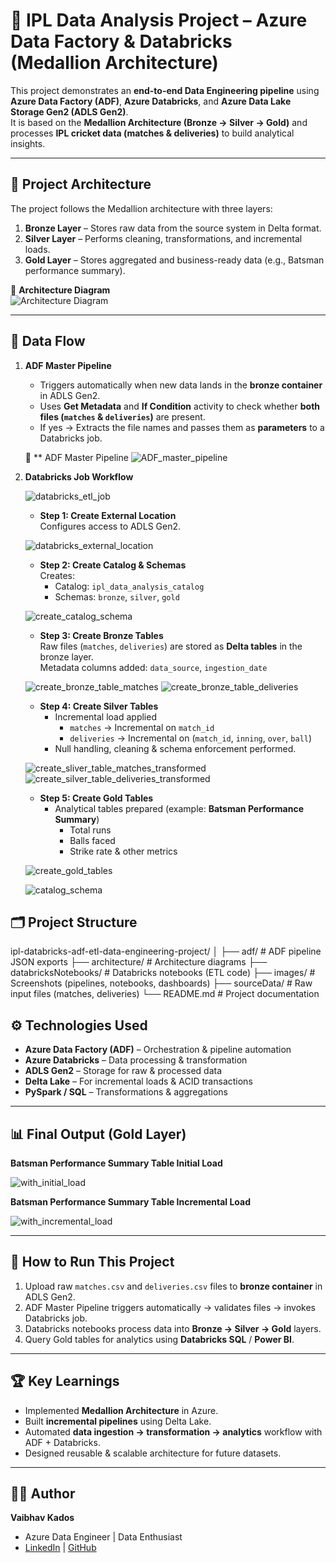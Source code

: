 # 🏏 IPL Data Analysis Project – Azure Data Factory & Databricks (Medallion Architecture)

This project demonstrates an **end-to-end Data Engineering pipeline** using **Azure Data Factory (ADF)**, **Azure Databricks**, and **Azure Data Lake Storage Gen2 (ADLS Gen2)**.  
It is based on the **Medallion Architecture (Bronze → Silver → Gold)** and processes **IPL cricket data (matches & deliveries)** to build analytical insights.

---

## 🚀 Project Architecture

The project follows the Medallion architecture with three layers:

1. **Bronze Layer** – Stores raw data from the source system in Delta format.  
2. **Silver Layer** – Performs cleaning, transformations, and incremental loads.  
3. **Gold Layer** – Stores aggregated and business-ready data (e.g., Batsman performance summary).

📌 **Architecture Diagram**  
![Architecture Diagram](architecture/ipl_de_architecture.png)  

---

## 🔄 Data Flow

1. **ADF Master Pipeline**  
   - Triggers automatically when new data lands in the **bronze container** in ADLS Gen2.  
   - Uses **Get Metadata** and **If Condition** activity to check whether **both files (`matches` & `deliveries`)** are present.  
   - If yes → Extracts the file names and passes them as **parameters** to a Databricks job.  

   📌 ** ADF Master Pipeline
   ![ADF_master_pipeline](images/1.adf_master_pipeline.png)  

3. **Databricks Job Workflow**

   ![databricks_etl_job](images/2.databricks_etl_job.png)
   
   - **Step 1: Create External Location**  
     Configures access to ADLS Gen2.

   ![databricks_external_location](images/3.create_external_location.png)

   - **Step 2: Create Catalog & Schemas**  
     Creates:
     - Catalog: `ipl_data_analysis_catalog`  
     - Schemas: `bronze`, `silver`, `gold`
       
   ![create_catalog_schema](images/4.create_catalog_schema.png)

   - **Step 3: Create Bronze Tables**  
     Raw files (`matches`, `deliveries`) are stored as **Delta tables** in the bronze layer.  
     Metadata columns added: `data_source`, `ingestion_date`
     
   ![create_bronze_table_matches](images/5.1.create_bronze_table_matches.png)
   ![create_bronze_table_deliveries](images/5.2.create_bronze_table_deliveries.png)

   - **Step 4: Create Silver Tables**  
     - Incremental load applied  
       - `matches` → Incremental on `match_id`  
       - `deliveries` → Incremental on (`match_id`, `inning`, `over`, `ball`)  
     - Null handling, cleaning & schema enforcement performed.
       
   ![create_sliver_table_matches_transformed](images/6.1.create_sliver_table_matches_transformed.png)
   ![create_silver_table_deliveries_transformed](images/6.2.create_silver_table_deliveries_transformed.png)

   - **Step 5: Create Gold Tables**  
     - Analytical tables prepared (example: **Batsman Performance Summary**)  
       - Total runs  
       - Balls faced  
       - Strike rate & other metrics
         
   ![create_gold_tables](images/7.create_gold_tables.png)

   ![catalog_schema](images/8.catalog_schema.png)

   



## 🗂 Project Structure

ipl-databricks-adf-etl-data-engineering-project/
│
├── adf/ # ADF pipeline JSON exports
├── architecture/ # Architecture diagrams
├── databricksNotebooks/ # Databricks notebooks (ETL code)
├── images/ # Screenshots (pipelines, notebooks, dashboards)
├── sourceData/ # Raw input files (matches, deliveries)
└── README.md # Project documentation

## ⚙️ Technologies Used

- **Azure Data Factory (ADF)** – Orchestration & pipeline automation  
- **Azure Databricks** – Data processing & transformation  
- **ADLS Gen2** – Storage for raw & processed data  
- **Delta Lake** – For incremental loads & ACID transactions  
- **PySpark / SQL** – Transformations & aggregations  

---

## 📊 Final Output (Gold Layer)

**Batsman Performance Summary Table Initial Load**

![with_initial_load](images/with_initial_load.png)

**Batsman Performance Summary Table Incremental Load**  

![with_incremental_load](images/with_incremental_load.png)

---

## 📌 How to Run This Project

1. Upload raw `matches.csv` and `deliveries.csv` files to **bronze container** in ADLS Gen2.  
2. ADF Master Pipeline triggers automatically → validates files → invokes Databricks job.  
3. Databricks notebooks process data into **Bronze → Silver → Gold** layers.  
4. Query Gold tables for analytics using **Databricks SQL** / **Power BI**.

---

## 🏆 Key Learnings

- Implemented **Medallion Architecture** in Azure.  
- Built **incremental pipelines** using Delta Lake.  
- Automated **data ingestion → transformation → analytics** workflow with ADF + Databricks.  
- Designed reusable & scalable architecture for future datasets.  

---

## 👨‍💻 Author

**Vaibhav Kados**  
- Azure Data Engineer | Data Enthusiast  
- [LinkedIn](https://www.linkedin.com) | [GitHub](https://github.com)
